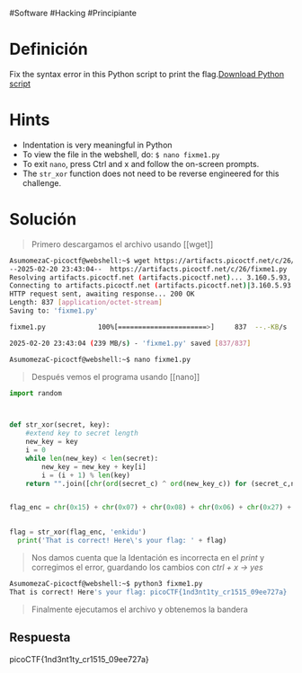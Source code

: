 #Software #Hacking #Principiante
# Definición
Fix the syntax error in this Python script to print the flag.[Download Python script](https://artifacts.picoctf.net/c/26/fixme1.py)
# Hints
- Indentation is very meaningful in Python
- To view the file in the webshell, do: `$ nano fixme1.py`
- To exit `nano`, press Ctrl and x and follow the on-screen prompts.
- The `str_xor` function does not need to be reverse engineered for this challenge.
# Solución
>Primero descargamos el archivo usando [[wget]]

```bash
AsumomezaC-picoctf@webshell:~$ wget https://artifacts.picoctf.net/c/26/fixme1.py
--2025-02-20 23:43:04--  https://artifacts.picoctf.net/c/26/fixme1.py
Resolving artifacts.picoctf.net (artifacts.picoctf.net)... 3.160.5.93, 3.160.5.18, 3.160.5.42, ...
Connecting to artifacts.picoctf.net (artifacts.picoctf.net)|3.160.5.93|:443... connected.
HTTP request sent, awaiting response... 200 OK
Length: 837 [application/octet-stream]
Saving to: 'fixme1.py'

fixme1.py             100%[======================>]     837  --.-KB/s    in 0s      

2025-02-20 23:43:04 (239 MB/s) - 'fixme1.py' saved [837/837]

AsumomezaC-picoctf@webshell:~$ nano fixme1.py
```

>Después vemos el programa usando [[nano]]
```python
import random



def str_xor(secret, key):
    #extend key to secret length
    new_key = key
    i = 0
    while len(new_key) < len(secret):
        new_key = new_key + key[i]
        i = (i + 1) % len(key)        
    return "".join([chr(ord(secret_c) ^ ord(new_key_c)) for (secret_c,new_key_c) in >


flag_enc = chr(0x15) + chr(0x07) + chr(0x08) + chr(0x06) + chr(0x27) + chr(0x21) + c>

  
flag = str_xor(flag_enc, 'enkidu')
  print('That is correct! Here\'s your flag: ' + flag)
```
>Nos damos cuenta que la Identación es incorrecta en el *print* y corregimos el error, guardando los cambios con *ctrl + x -> yes*

```bash
AsumomezaC-picoctf@webshell:~$ python3 fixme1.py
That is correct! Here's your flag: picoCTF{1nd3nt1ty_cr1515_09ee727a}
```
>Finalmente ejecutamos el archivo y obtenemos la bandera
## Respuesta
picoCTF{1nd3nt1ty_cr1515_09ee727a}